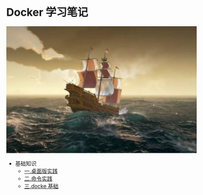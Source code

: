 # Docker 学习笔记

![一.Docker 基础](./src/.vuepress/public/home.png)

- 基础知识
  - [一.桌面版实践](web-vue/base/1.desktop/1.index.html)
  - [二.命令实践](web-vue/base/2.practice/1.docker.html)
  - [三.docke 基础](web-vue/base/3.knowledge/1.index.html)
